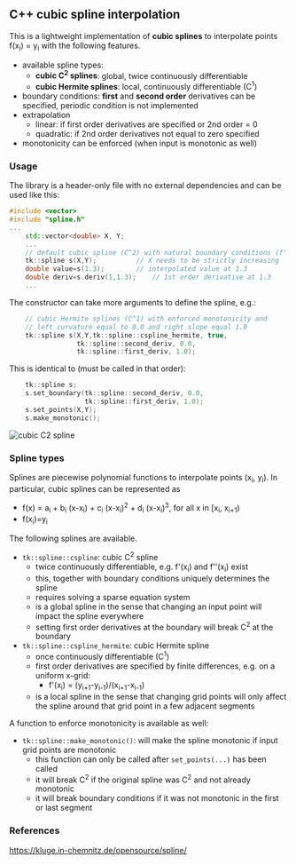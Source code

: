 ## C++ cubic spline interpolation

This is a lightweight implementation of **cubic splines**
to interpolate points f(x<sub>i</sub>) = y<sub>i</sub> with
the following features.

* available spline types:
  * **cubic C<sup>2</sup> splines**: global, twice continuously differentiable 
  * **cubic Hermite splines**: local, continuously differentiable (C<sup>1</sup>)
* boundary conditions: **first** and **second order** derivatives can be specified, periodic condition is not implemented
* extrapolation
  * linear: if first order derivatives are specified or 2nd order = 0
  * quadratic: if 2nd order derivatives not equal to zero specified
* monotonicity can be enforced (when input is monotonic as well)

### Usage
The library is a header-only file with no external dependencies and can
be used like this:

```C++
#include <vector>
#include "spline.h"
...
    std::vector<double> X, Y;
    ...
    // default cubic spline (C^2) with natural boundary conditions (f''=0)
    tk::spline s(X,Y);			// X needs to be strictly increasing
    double value=s(1.3);		// interpolated value at 1.3
    double deriv=s.deriv(1,1.3);	// 1st order derivative at 1.3
    ...
```

The constructor can take more arguments to define the spline, e.g.:
```C++
    // cubic Hermite splines (C^1) with enforced monotonicity and
    // left curvature equal to 0.0 and right slope equal 1.0
    tk::spline s(X,Y,tk::spline::cspline_hermite, true,
                 tk::spline::second_deriv, 0.0,
                 tk::spline::first_deriv, 1.0);
```
This is identical to (must be called in that order):
```C++
    tk::spline s;
    s.set_boundary(tk::spline::second_deriv, 0.0,
                   tk::spline::first_deriv, 1.0);
    s.set_points(X,Y);
    s.make_monotonic();
```

![cubic C2 spline](https://kluge.in-chemnitz.de/opensource/spline/cubic_c2_spline_git.png)

### Spline types
Splines are piecewise polynomial functions to interpolate points
(x<sub>i</sub>, y<sub>i</sub>). In particular, cubic splines can
be represented as
* f(x) = a<sub>i</sub> + b<sub>i</sub> (x-x<sub>i</sub>) + c<sub>i</sub> (x-x<sub>i</sub>)<sup>2</sup> + d<sub>i</sub> (x-x<sub>i</sub>)<sup>3</sup>, for all x in [x<sub>i</sub>,  x<sub>i+1</sub>)
* f(x<sub>i</sub>)=y<sub>i</sub>

The following splines are available.

* `tk::spline::cspline`: cubic C<sup>2</sup> spline
  * twice continuously differentiable, e.g. f'(x<sub>i</sub>) and f''(x<sub>i</sub>) exist
  * this, together with boundary conditions uniquely determines the spline
  * requires solving a sparse equation system
  * is a global spline in the sense that changing an input point will impact the spline everywhere
  * setting first order derivatives at the boundary will break C<sup>2</sup> at the boundary
* `tk::spline::cspline_hermite`: cubic Hermite spline
  * once continuously differentiable (C<sup>1</sup>)
  * first order derivatives are specified by finite differences, e.g. on a uniform x-grid:
    * f'(x<sub>i</sub>) = (y<sub>i+1</sub>-y<sub>i-1</sub>)/(x<sub>i+1</sub>-x<sub>i-1</sub>)
  * is a local spline in the sense that changing grid points will only affect the spline around that grid point in a few adjacent segments

A function to enforce monotonicity is available as well:
* `tk::spline::make_monotonic()`: will make the spline monotonic if input grid points are monotonic
  * this function can only be called after `set_points(...)` has been called
  * it will break C<sup>2</sup> if the original spline was C<sup>2</sup> and not already monotonic
  * it will break boundary conditions if it was not monotonic in the first or last segment

### References
https://kluge.in-chemnitz.de/opensource/spline/
